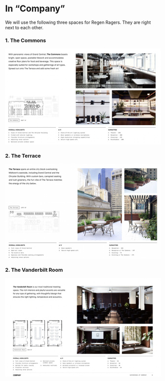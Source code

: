 # In “Company”

We will use the following three spaces for Regen Ragers. They are right next to each other.

### 1. The Commons

![Screen Shot 2022-05-04 at 2.11.16 PM.png](In%20%E2%80%9CCompany%E2%80%9D%20afcd673bee334c9ea99e679390d04ea5/Screen_Shot_2022-05-04_at_2.11.16_PM.png)

### 2. The Terrace

![Screen Shot 2022-05-04 at 2.11.21 PM.png](In%20%E2%80%9CCompany%E2%80%9D%20afcd673bee334c9ea99e679390d04ea5/Screen_Shot_2022-05-04_at_2.11.21_PM.png)

### 2. The Vanderbilt Room

![Screen Shot 2022-05-04 at 2.56.08 PM.png](In%20%E2%80%9CCompany%E2%80%9D%20afcd673bee334c9ea99e679390d04ea5/Screen_Shot_2022-05-04_at_2.56.08_PM.png)